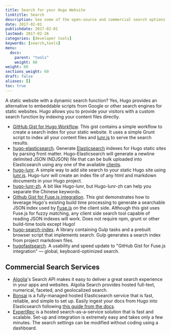 ```yaml
---
title: Search for your Hugo Website
linktitle: Search
description: See some of the open-source and commercial search options for your newly created Hugo website.
date: 2017-02-01
publishdate: 2017-02-01
lastmod: 2017-02-26
categories: [developer tools]
keywords: [search,tools]
menu:
  docs:
    parent: "tools"
    weight: 60
weight: 60
sections_weight: 60
draft: false
aliases: []
toc: true
---
```


A static website with a dynamic search function? Yes, Hugo provides an alternative to embeddable scripts from Google or other search engines for static websites. Hugo allows you to provide your visitors with a custom search function by indexing your content files directly.

* [GitHub Gist for Hugo Workflow](https://gist.github.com/sebz/efddfc8fdcb6b480f567). This gist contains a simple workflow to create a search index for your static website. It uses a simple Grunt script to index all your content files and [lunr.js](https://lunrjs.com/) to serve the search results.
* [hugo-elasticsearch](https://www.npmjs.com/package/hugo-elasticsearch). Generate [Elasticsearch](https://www.elastic.co/guide/en/elasticsearch/reference/current/index.html) indexes for Hugo static sites by parsing front matter. Hugo-Elasticsearch will generate a newline delimited JSON (NDJSON) file that can be bulk uploaded into Elasticsearch using any one of the available [clients](https://www.elastic.co/guide/en/elasticsearch/client/index.html).
* [hugo-lunr](https://www.npmjs.com/package/hugo-lunr). A simple way to add site search to your static Hugo site using [lunr.js](https://lunrjs.com/). Hugo-lunr will create an index file of any html and markdown documents in your Hugo project.
* [hugo-lunr-zh](https://www.npmjs.com/package/hugo-lunr-zh). A bit like Hugo-lunr, but Hugo-lunr-zh can help you separate the Chinese keywords.
* [Github Gist for Fuse.js integration](https://gist.github.com/eddiewebb/735feb48f50f0ddd65ae5606a1cb41ae). This gist demonstrates how to leverage Hugo's existing build time processing to generate a searchable JSON index used by [Fuse.js](https://fusejs.io/) on the client side. Although this gist uses Fuse.js for fuzzy matching, any client side search tool capable of reading JSON indexes will work. Does not require npm, grunt or other build-time tools except Hugo!
* [hugo-search-index](https://www.npmjs.com/package/hugo-search-index). A library containing Gulp tasks and a prebuilt browser script that implements search. Gulp generates a search index from project markdown files.
* [hugofastsearch](https://gist.github.com/cmod/5410eae147e4318164258742dd053993). A usability and speed update to "GitHub Gist for Fuse.js integration" — global, keyboard-optimized search.

## Commercial Search Services

* [Algolia](https://www.algolia.com/)'s Search API makes it easy to deliver a great search experience in your apps and websites. Algolia Search provides hosted full-text, numerical, faceted, and geolocalized search.
* [Bonsai](https://www.bonsai.io) is a fully-managed hosted Elasticsearch service that is fast, reliable, and simple to set up. Easily ingest your docs from Hugo into Elasticsearch following [this guide from the docs](https://docs.bonsai.io/docs/hugo).
* [ExpertRec](https://www.expertrec.com/) is a hosted search-as-a-service solution that is fast and scalable. Set-up and integration is extremely easy and takes only a few minutes. The search settings can be modified without coding using a dashboard.
